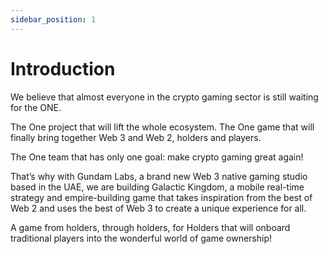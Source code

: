 ```yaml
---
sidebar_position: 1
---
```


# Introduction


We believe that almost everyone in the crypto gaming sector is still waiting for the ONE.

The One project that will lift the whole ecosystem.
The One game that will finally bring together Web 3 and Web 2, holders and players.

The One team that has only one goal: make crypto gaming great again!

That’s why with Gundam Labs, a brand new Web 3 native gaming studio based in the UAE, we are building Galactic Kingdom, a mobile real-time strategy and empire-building game that takes inspiration from the best of Web 2 and uses the best of Web 3 to create a unique experience for all.


A game from holders, through holders, for Holders that will onboard traditional players into the wonderful world of game ownership!